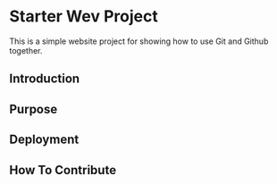# Starter Wev Project

This is a simple website project for showing how to use Git and Github together.

## Introduction

## Purpose

## Deployment

## How To Contribute